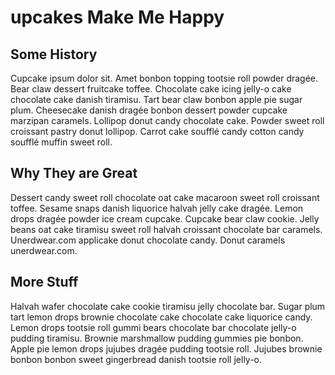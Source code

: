 upcakes Make Me Happy
====================

Some History
-----------

Cupcake ipsum dolor sit. Amet bonbon topping tootsie roll powder dragée. Bear claw dessert fruitcake toffee. Chocolate cake icing jelly-o cake chocolate cake danish tiramisu. Tart bear claw bonbon apple pie sugar plum. Cheesecake danish dragée bonbon dessert powder cupcake marzipan caramels. Lollipop donut candy chocolate cake. Powder sweet roll croissant pastry donut lollipop. Carrot cake soufflé candy cotton candy soufflé muffin sweet roll.



Why They are Great
----------------

Dessert candy sweet roll chocolate oat cake macaroon sweet roll croissant toffee. Sesame snaps danish liquorice halvah jelly cake dragée. Lemon drops dragée powder ice cream cupcake. Cupcake bear claw cookie. Jelly beans oat cake tiramisu sweet roll halvah croissant chocolate bar caramels. Unerdwear.com applicake donut chocolate candy. Donut caramels unerdwear.com.



More Stuff
---------

Halvah wafer chocolate cake cookie tiramisu jelly chocolate bar. Sugar plum tart lemon drops brownie chocolate cake chocolate cake liquorice candy. Lemon drops tootsie roll gummi bears chocolate bar chocolate jelly-o pudding tiramisu. Brownie marshmallow pudding gummies pie bonbon. Apple pie lemon drops jujubes dragée pudding tootsie roll. Jujubes brownie bonbon bonbon sweet gingerbread danish tootsie roll jelly-o.
